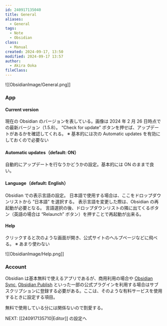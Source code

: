 ```yaml
---
id: 240917135040
title: General
aliases:
  - General
tags:
  - Note
  - Obsidian
class:
  - Manual
created: 2024-09-17, 13:50
modified: 2024-09-17 13:57
author:
  - Akira Ooka
fileClass: 
---
```


![[ObsidianImage/General.png]]

### App
#### Current version
現在の Obsidian のバージョンを表している。画像は 2024 年 2 月 26 日時点での最新バージョン（1.5.8）。
“Check for update” ボタンを押せば、アップデートがあるかを確認してくれる。
※ 基本的には次の Automatic updates を有効にしておくので必要ない

#### Automatic updates（default: ON）
自動的にアップデートを行なうかどうかの設定。基本的には ON のままで良い。

#### Language（default: English）
Obsidian での表示言語の設定。
日本語で使用する場合は、ここをドロップダウンリストから ”日本語” を選択する。
表示言語を変更した際は、Obsidian の再起動が必要となる。
言語選択の後、ドロップダウンリストの隣に出てくるボタン（英語の場合は “Relaunch” ボタン）を押すことで再起動が出来る。

#### Help
クリックすると次のような画面が開き、公式サイトのヘルプページなどに飛べる。
※ あまり使わない

![[ObsidianImage/Help.png]]

### Account
Obsidian は基本無料で使えるアプリであるが、商用利用の場合や [Obsidian Sync](https://obsidian.md/sync), [Obsidian Publish](https://obsidian.md/publish) といった一部の公式プラグインを利用する場合はサブスクリプションに登録する必要がある。ここは、そのような有料サービスを使用するときに設定する項目。

無料で使用している分には関係ないので割愛する。

NEXT: [[240917135710|Editor]] の設定へ